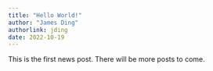 ```yaml
---
title: "Hello World!"
author: "James Ding"
authorlink: jding
date: 2022-10-19
---
```


This is the first news post. There will be more posts to come.
